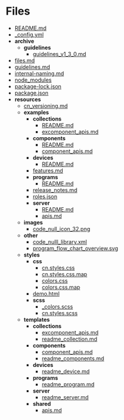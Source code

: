 # Files

- [README.md](README.md)
- [\_config.yml](_config.yml)
- **archive**
  - **guidelines**
    - [guidelines_v1_3_0.md](archive/guidelines/guidelines_v1_3_0.md)
- [files.md](files.md)
- [guidelines.md](guidelines.md)
- [internal\-naming.md](internal-naming.md)
- [node_modules](node_modules)
- [package\-lock.json](package-lock.json)
- [package.json](package.json)
- **resources**
  - [cn_versioning.md](resources/cn_versioning.md)
  - **examples**
    - **collections**
      - [README.md](resources/examples/collections/README.md)
      - [excomponent_apis.md](resources/examples/collections/excomponent_apis.md)
    - **components**
      - [README.md](resources/examples/components/README.md)
      - [component_apis.md](resources/examples/components/component_apis.md)
    - **devices**
      - [README.md](resources/examples/devices/README.md)
    - [features.md](resources/examples/features.md)
    - **programs**
      - [README.md](resources/examples/programs/README.md)
    - [release_notes.md](resources/examples/release_notes.md)
    - [roles.json](resources/examples/roles.json)
    - **server**
      - [README.md](resources/examples/server/README.md)
      - [apis.md](resources/examples/server/apis.md)
  - **images**
    - [code_null_icon_32.png](resources/images/code_null_icon_32.png)
  - **other**
    - [code_nulll_library.xml](resources/other/code_nulll_library.xml)
    - [program_flow_chart_overview.svg](resources/other/program_flow_chart_overview.svg)
  - **styles**
    - **css**
      - [cn.styles.css](resources/styles/css/cn.styles.css)
      - [cn.styles.css.map](resources/styles/css/cn.styles.css.map)
      - [colors.css](resources/styles/css/colors.css)
      - [colors.css.map](resources/styles/css/colors.css.map)
    - [demo.html](resources/styles/demo.html)
    - **scss**
      - [\_colors.scss](resources/styles/scss/_colors.scss)
      - [cn.styles.scss](resources/styles/scss/cn.styles.scss)
  - **templates**
    - **collections**
      - [excomponent_apis.md](resources/templates/collections/excomponent_apis.md)
      - [readme_collection.md](resources/templates/collections/readme_collection.md)
    - **components**
      - [component_apis.md](resources/templates/components/component_apis.md)
      - [readme_components.md](resources/templates/components/readme_components.md)
    - **devices**
      - [readme_device.md](resources/templates/devices/readme_device.md)
    - **programs**
      - [readme_program.md](resources/templates/programs/readme_program.md)
    - **server**
      - [readme_server.md](resources/templates/server/readme_server.md)
    - **shared**
      - [apis.md](resources/templates/shared/apis.md)
